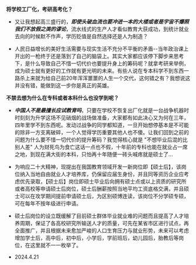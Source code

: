 **将学校工厂化，考研高考化？**

- 又让我想起高三盛行的，_**即使头破血流也要冲进一本的大楼或者是宇宙不爆照我们不放假之类的谬论**_，流水线式的生产人才看似教育大获成功，到统计就业去向的时候默不作声，学历贬值是自然选择还是人为制造？

- 人民日益增长的美好生活需要与现实生活不充分不平衡的矛盾--当年政治课上开出的一枪终于还是落到了自己的脑袋上。其实大家都应该停下脚步来思考下，是什么导致自己不惜一切代价也要提升身上的筹码呢？就拿考研来举例，成为硕士就有更好的工作就有更光明的未来。有些人说在专本科学不到东西一路杀上来就为给自己前20年浑浑噩噩的人生一个交代，这何错之有？我想说这并没有错，能做到这一步你是真正的英雄。

**不禁去想为什么在专科或者本科什么也没学到呢？**

- _**中国人不是最擅长应试教育吗**_，只要在学校不恢复出厂化就是一台战争机器时时刻刻为升学这场不见硝烟的战场做准备，大家都有如此决心又为何在三年，四年里学不到东西呢。发动过战争的同学都知道，一旦开始想停基本是不可能的除非一方支离破碎，一个人觉得学历重要其他人也不傻。让我们回到之前的问题为什么要不惜一切代价的提升筹码？我觉得核心就是 "不想毕业后混的比别人差" 人为财死鸟为食亡这话一点也不假，十年前的专科也能在就业占一席之地，到现在满大街的本科，只怕再十年随便一砖头喊疼就是硕士了…

- 为响应二十大精神，现提出在我国教育领域开发一新岗位即【硕士后】，该岗位纳入当地自由就业人才培养库，仍保留应届生身份，并且同等资历企业应考虑优先录取，【硕士后】岗位即硕士毕业后向拥有硕士点或以上资质的研究所或者高校等申请硕士后岗位，硕士后酬薪按照当地平均工资底格交满，并且硕士可以在攻学期间提前申请硕士后，为区别硕博连读，该岗位不分学硕专硕，可在每年不按年级进行申请。
- 硕士后岗位的设立既缓解了目前硕士群体毕业就业难的问题而且提高了人才培养周期，保证了各高校研究所输送人才的质量，可先在某省市区进行试点，再全面推广，并且根据未来愈加严峻的人口生育压力与就业形势，未来可以考虑增加学士后，高中后，初中后，小学后，学前班后，幼儿园后，胎教后等岗位，在这里就不一一枚举了。

- 2024.4.21
